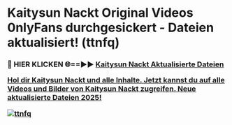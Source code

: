 # Kaitysun Nackt Original Videos 0nlyFans durchgesickert - Dateien aktualisiert! (ttnfq)

<h3>🔴 HIER KLICKEN 🌐==►► <a href="https://tinyurl.com/h6vf6nb8" rel="nofollow">Kaitysun Nackt Aktualisierte Dateien

Hol dir Kaitysun Nackt und alle Inhalte. Jetzt kannst du auf alle Videos und Bilder von Kaitysun Nackt zugreifen. Neue aktualisierte Dateien 2025!

[![ttnfq](https://i.imgur.com/sD4kR3V.gif)](https://tinyurl.com/h6vf6nb8)
